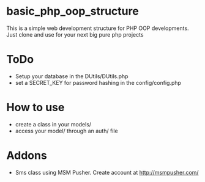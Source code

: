 # basic_php_oop_structure
This is a simple web development structure for PHP OOP developments. Just clone and use for your next big pure php projects

# ToDo
- Setup your database in the DUtils/DUtils.php
- set a SECRET_KEY for password hashing in the config/config.php

# How to use
- create a class in your models/
- access your model/ through an auth/ file

# Addons
- Sms class using MSM Pusher. Create account at http://msmpusher.com/
